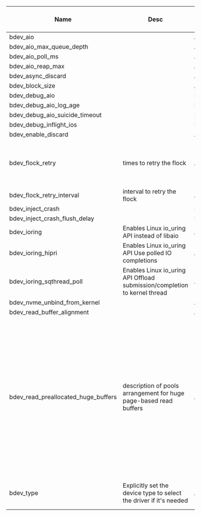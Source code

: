 | Name | Desc | Level | Type | non-Daemon Default | Daemon Default | Min | Max | Valid Values | verbatim | See also | Flags | Services | Validator | Long Desc | Tags |
| --- | --- | --- | --- | --- | --- | --- | --- | --- | --- | --- | --- | --- | --- | --- | --- |
| <span id="SP_bdev_aio">bdev_aio</span> |   | Advanced | Bool | True |  |  |  |  |  |  |  |  |  |  |  |
| <span id="SP_bdev_aio_max_queue_depth">bdev_aio_max_queue_depth</span> |   | Advanced | Int | 1024 |  |  |  |  |  |  |  |  |  |  |  |
| <span id="SP_bdev_aio_poll_ms">bdev_aio_poll_ms</span> |   | Advanced | Int | 250 |  |  |  |  |  |  |  |  |  |  |  |
| <span id="SP_bdev_aio_reap_max">bdev_aio_reap_max</span> |   | Advanced | Int | 16 |  |  |  |  |  |  |  |  |  |  |  |
| <span id="SP_bdev_async_discard">bdev_async_discard</span> |   | Advanced | Bool | False |  |  |  |  |  |  |  |  |  |  |  |
| <span id="SP_bdev_block_size">bdev_block_size</span> |   | Advanced | Size | 4_K |  |  |  |  |  |  |  |  |  |  |  |
| <span id="SP_bdev_debug_aio">bdev_debug_aio</span> |   | Dev | Bool | False |  |  |  |  |  |  |  |  |  |  |  |
| <span id="SP_bdev_debug_aio_log_age">bdev_debug_aio_log_age</span> |   | Dev | Float | 5 |  |  |  |  |  |  |  |  |  |  |  |
| <span id="SP_bdev_debug_aio_suicide_timeout">bdev_debug_aio_suicide_timeout</span> |   | Dev | Float | 1_min |  |  |  |  |  |  |  |  |  |  |  |
| <span id="SP_bdev_debug_inflight_ios">bdev_debug_inflight_ios</span> |   | Dev | Bool | False |  |  |  |  |  |  |  |  |  |  |  |
| <span id="SP_bdev_enable_discard">bdev_enable_discard</span> |   | Advanced | Bool | False |  |  |  |  |  |  |  |  |  |  |  |
| <span id="SP_bdev_flock_retry">bdev_flock_retry</span> |  times to retry the flock | Advanced | Uint | 3 |  |  |  |  |  |  |  |  |  | The number of times to retry on getting the block device lock. Programs such as systemd-udevd may compete with Ceph for this lock. 0 means 'unlimited'. |  |
| <span id="SP_bdev_flock_retry_interval">bdev_flock_retry_interval</span> |  interval to retry the flock | Advanced | Float | 0.1 |  |  |  |  |  |  |  |  |  |  |  |
| <span id="SP_bdev_inject_crash">bdev_inject_crash</span> |   | Dev | Int | 0 |  |  |  |  |  |  |  |  |  |  |  |
| <span id="SP_bdev_inject_crash_flush_delay">bdev_inject_crash_flush_delay</span> |   | Dev | Int | 2 |  |  |  |  |  |  |  |  |  |  |  |
| <span id="SP_bdev_ioring">bdev_ioring</span> |  Enables Linux io_uring API instead of libaio | Advanced | Bool | False |  |  |  |  |  |  |  |  |  |  |  |
| <span id="SP_bdev_ioring_hipri">bdev_ioring_hipri</span> |  Enables Linux io_uring API Use polled IO completions | Advanced | Bool | False |  |  |  |  |  |  |  |  |  |  |  |
| <span id="SP_bdev_ioring_sqthread_poll">bdev_ioring_sqthread_poll</span> |  Enables Linux io_uring API Offload submission/completion to kernel thread | Advanced | Bool | False |  |  |  |  |  |  |  |  |  |  |  |
| <span id="SP_bdev_nvme_unbind_from_kernel">bdev_nvme_unbind_from_kernel</span> |   | Advanced | Bool | False |  |  |  |  |  |  |  |  |  |  |  |
| <span id="SP_bdev_read_buffer_alignment">bdev_read_buffer_alignment</span> |   | Advanced | Size | 4_K |  |  |  |  |  |  |  |  |  |  |  |
| <span id="SP_bdev_read_preallocated_huge_buffers">bdev_read_preallocated_huge_buffers</span> |  description of pools arrangement for huge page-based read buffers | Advanced | Str |  |  |  |  |  |  | [[bluestore_max_blob_size](~/config/global/bluestore#SP_bluestore_max_blob_size)] |  |  |  | Arrangement of preallocated, huge pages-based pools for reading from a KernelDevice. Applied to minimize size of scatter-gather lists sent to NICs. Targets really  big buffers (>= 2 or 4 MBs). Keep in mind the system must be configured accordingly (see /proc/sys/vm/nr_hugepages). Otherwise the OSD wil fail early. Beware BlueStore, by default, stores large chunks across many smaller blobs. Increasing bluestore_max_blob_size changes that, and thus allows the data to be read back into small number of huge page-backed buffers. |  |
| <span id="SP_bdev_type">bdev_type</span> |  Explicitly set the device type to select the driver if it's needed | Advanced | Str |  |  |  |  | ["aio", "spdk", "pmem", "hm_smr"] |  |  |  |  |  |  |  |
